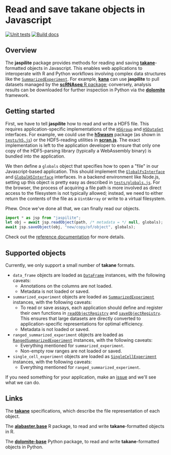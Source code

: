 # Read and save takane objects in Javascript

[![Unit tests](https://github.com/ArtifactDB/jaspilite/actions/workflows/run-tests.yaml/badge.svg)](https://github.com/ArtifactDB/jaspilite/actions/workflows/run-tests.yaml)
[![Build docs](https://github.com/ArtifactDB/jaspilite/actions/workflows/build-docs.yaml/badge.svg)](https://github.com/ArtifactDB/jaspilite/actions/workflows/build-docs.yaml)

## Overview

The **jaspilite** package provides methods for reading and saving [**takane**](https://github.com/ArtifactDB/takane)-formatted objects in Javascript.
This enables web applications to interoperate with R and Python workflows involving complex data structures like the [`SummarizedExperiment`](https://bioconductor.org/packages/SummarizedExperiment).
For example, [**kana**](https://github.com/kanaverse/kana) can use **jaspilite** to pull datasets managed by the [**scRNAseq** R package](https://github.com/LTLA/scRNAseq);
conversely, analysis results can be downloaded for further inspection in Python via the [**dolomite**](https://github.com/ArtifactDB/dolomite-base) framework.

## Getting started

First, we have to tell **jaspilite** how to read and write a HDF5 file.
This requires application-specific implementations of the [`H5Group`](https://artifactdb.github.io/jaspilite/H5Group.html) and [`H5DataSet`](https://artifactdb.github.io/jaspilite/H5DataSet.html) interfaces.
For example, we could use the [**h5wasm**](https://github.com/usnistgov/h5wasm) package (as shown in [`tests/h5.js`](tests/h5.js)) or the HDF5-reading utilities in [**scran.js**](https://github.com/kana/scran.js).
The exact implementation is left to the application developer to ensure that only one copy of the HDF5-parsing library (typically a WebAssembly binary) is bundled into the application.

We then define a `globals` object that specifies how to open a "file" in our Javascript-based application.
This should implement the [`GlobalFsInterface`](https://artifactdb.github.io/jaspilite/GlobalFsInterface.html) and [`GlobalH5Interface`](https://artifactdb.github.io/jaspilite/GlobalH5Interface.html) interfaces. 
In a backend environment like Node.js, setting up this object is pretty easy as described in [`tests/globals.js`](tests/globals.js).
For the browser, the process of acquiring a file path is more involved as direct access to the filesystem is not typically allowed;
instead, we need to either return the contents of the file as a `Uint8Array` or write to a virtual filesystem.

Phew.
Once we've done all that, we can finally read our objects.

```js
import * as jsp from "jaspilite";
let obj = await jsp.readObject(path, /* metadata = */ null, globals);
await jsp.saveObject(obj, "new/copy/of/object", globals);
```

Check out the [reference documentation](https://artifactdb.github.io/jaspilite) for more details.

## Supported objects

Currently, we only support a small number of **takane** formats.

- `data_frame` objects are loaded as [`DataFrame`](https://ltla.github.io/bioconductor.js/DataFrame.html) instances, with the following caveats:
  - Annotations on the columns are not loaded.
  - Metadata is not loaded or saved.
- `summarized_experiment` objects are loaded as [`SummarizedExperiment`](https://ltla.github.io/bioconductor.js/SummarizedExperiment.html) instances, with the following caveats:
  - To read or save assays, each application should define and register their own functions
    in [`readObjectRegistry`](https://artifactdb.github.io/jaspilite/readObjectRegistry) and [`saveObjectRegistry`](https://artifactdb.github.io/jaspilite/saveObjectRegistry).
    This ensures that large datasets are directly converted to application-specific representations for optimal efficiency.
  - Metadata is not loaded or saved.
- `ranged_summarized_experiment` objects are loaded as [`RangedSummarizedExperiment`](https://ltla.github.io/bioconductor.js/RangedSummarizedExperiment.html) instances, with the following caveats:
  - Everything mentioned for `summarized_experiment`.
  - Non-empty row ranges are not loaded or saved.
- `single_cell_experiment` objects are loaded as [`SingleCellExperiment`](https://ltla.github.io/bioconductor.js/SingleCellExperiment.html) instances, with the following caveats:
  - Everything mentioned for `ranged_summarized_experiment`.

If you need something for your application, make an [issue](https://github.com/jaspilite/issues) and we'll see what we can do.

## Links

The [**takane**](https://github.com/ArtifactDB/takane) specifications, which describe the file representation of each object.

The [**alabaster.base**](https://github.com/ArtifactDB/alabaster.base) R package, to read and write **takane**-formatted objects in R.

The [**dolomite-base**](https://github.com/ArtifactDB/dolomite-base) Python package, to read and write **takane**-formatted objects in Python.
